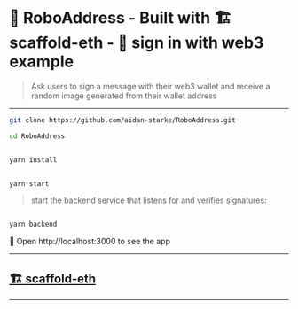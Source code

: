 # 🤖 RoboAddress - Built with 🏗 scaffold-eth - 🔏 sign in with web3 example

> Ask users to sign a message with their web3 wallet and receive a random image generated from their wallet address

---

```bash
git clone https://github.com/aidan-starke/RoboAddress.git

cd RoboAddress
```

```bash

yarn install

```

```bash

yarn start

```

> start the backend service that listens for and verifies signatures:

```bash

yarn backend

```

📱 Open http://localhost:3000 to see the app


---

## [🏗 scaffold-eth](https://github.com/austintgriffith/scaffold-eth#-scaffold-eth)

---
